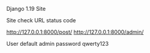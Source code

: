 Django 1.19 Site

Site check URL status code

http://127.0.0.1:8000/post/
http://127.0.0.1:8000/admin/

User default admin  password qwerty123

